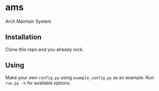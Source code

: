 # ams
Arch Maintain System

## Installation
Clone this repo and you already rock.

## Using
Make your own `config.py` using `example_config.py` as an example.
Run `run.py -h` for available options.
